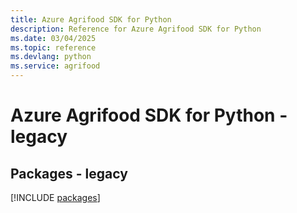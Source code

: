```yaml
---
title: Azure Agrifood SDK for Python
description: Reference for Azure Agrifood SDK for Python
ms.date: 03/04/2025
ms.topic: reference
ms.devlang: python
ms.service: agrifood
---
```

# Azure Agrifood SDK for Python - legacy
## Packages - legacy
[!INCLUDE [packages](agrifood-index.md)]